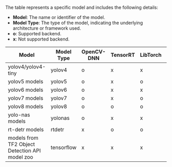 
The table represents a specific model and includes the following details:

- **Model**: The name or identifier of the model.
- **Model Type**: The type of the model, indicating the underlying architecture or framework used.
- **o**: Supported backend.
- **x**: Not supported backend.


| Model                                              | Model Type | OpenCV-DNN | TensorRT | LibTorch | Onnx-runtime | LibTensorflow |
|----------------------------------------------------|------------|------------|----------|----------|--------------|---------------|
| yolov4/yolov4-tiny                                 | yolov4     | o          | x        | x        | x            | x             |
| yolov5 models                                      | yolov5     | o          | x        | o        | o            | x             |
| yolov6 models                                      | yolov6     | o          | x        | x        | o            | x             |
| yolov7 models                                      | yolov7     | o          | x        | o        | o            | x             |
| yolov8 models                                      | yolov8     | o          | o        | o        | o            | x             |
| yolo-nas models                                    | yolonas    | o          | x        | x        | o            | x             |
| rt-detr models                                     | rtdetr     | x          | o        | o        | o            | x             |
| models from TF2 Object Detection API model zoo     | tensorflow | x          | x        | x        | x            | o             |
